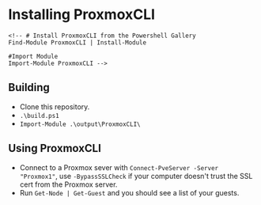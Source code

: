 # Installing ProxmoxCLI

    <!-- # Install ProxmoxCLI from the Powershell Gallery
    Find-Module ProxmoxCLI | Install-Module

    #Import Module
    Import-Module ProxmoxCLI -->

## Building

* Clone this repository.
* `.\build.ps1`
* `Import-Module .\output\ProxmoxCLI\`

## Using ProxmoxCLI

* Connect to a Proxmox sever with `Connect-PveServer -Server "Proxmox1"`, use `-BypassSSLCheck` if your computer doesn't trust the SSL cert from the Proxmox server.
* Run `Get-Node | Get-Guest` and you should see a list of your guests.
